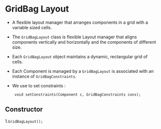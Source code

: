 # GridBag Layout

- A flexible layout manager that arranges components in a grid with a variable sized cells.
-  The ```GridBagLayout``` class is flexible Layout manager that aligns components vertically and horizontally and the components of different size.
-  Each ```GridBagLayout``` object maintains a dynamic, rectangular grid of cells.
-  Each Component is managed by a ```GridBagLayout``` is associated with an instance of ```GridBagConstraints```.
-  We use to set constraints :
 
        void setConstraints(Component c, GridBagConstraints cons);

## Constructor

   1.```GridBagLayout();```